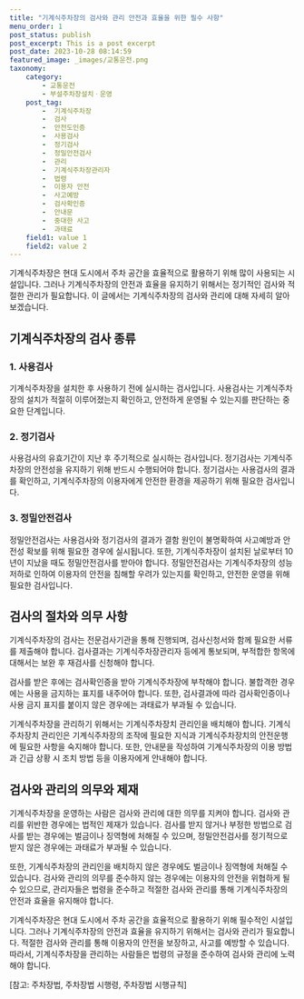 ```yaml
---
title: "기계식주차장의 검사와 관리 안전과 효율을 위한 필수 사항"
menu_order: 1
post_status: publish
post_excerpt: This is a post excerpt
post_date: 2023-10-28 08:14:59
featured_image: _images/교통운전.png
taxonomy:
    category:
        - 교통운전
        - 부설주차장설치ㆍ운영
    post_tag:
        -  기계식주차장
        -  검사
        -  안전도인증
        -  사용검사
        -  정기검사
        -  정밀안전검사
        -  관리
        -  기계식주차장관리자
        -  법령
        -  이용자 안전
        -  사고예방
        -  검사확인증
        -  안내문
        -  중대한 사고
        -  과태료
    field1: value 1
    field2: value 2
---
```



기계식주차장은 현대 도시에서 주차 공간을 효율적으로 활용하기 위해 많이 사용되는 시설입니다. 그러나 기계식주차장의 안전과 효율을 유지하기 위해서는 정기적인 검사와 적절한 관리가 필요합니다. 이 글에서는 기계식주차장의 검사와 관리에 대해 자세히 알아보겠습니다.

## 기계식주차장의 검사 종류

### 1. 사용검사
기계식주차장을 설치한 후 사용하기 전에 실시하는 검사입니다. 사용검사는 기계식주차장의 설치가 적절히 이루어졌는지 확인하고, 안전하게 운영될 수 있는지를 판단하는 중요한 단계입니다.

### 2. 정기검사
사용검사의 유효기간이 지난 후 주기적으로 실시하는 검사입니다. 정기검사는 기계식주차장의 안전성을 유지하기 위해 반드시 수행되어야 합니다. 정기검사는 사용검사의 결과를 확인하고, 기계식주차장의 이용자에게 안전한 환경을 제공하기 위해 필요한 검사입니다.

### 3. 정밀안전검사
정밀안전검사는 사용검사와 정기검사의 결과가 결함 원인이 불명확하여 사고예방과 안전성 확보를 위해 필요한 경우에 실시됩니다. 또한, 기계식주차장이 설치된 날로부터 10년이 지났을 때도 정밀안전검사를 받아야 합니다. 정밀안전검사는 기계식주차장의 성능 저하로 인하여 이용자의 안전을 침해할 우려가 있는지를 확인하고, 안전한 운영을 위해 필요한 검사입니다.

## 검사의 절차와 의무 사항

기계식주차장의 검사는 전문검사기관을 통해 진행되며, 검사신청서와 함께 필요한 서류를 제출해야 합니다. 검사결과는 기계식주차장관리자 등에게 통보되며, 부적합한 항목에 대해서는 보완 후 재검사를 신청해야 합니다.

검사를 받은 후에는 검사확인증을 받아 기계식주차장에 부착해야 합니다. 불합격한 경우에는 사용을 금지하는 표지를 내주어야 합니다. 또한, 검사결과에 따라 검사확인증이나 사용 금지 표지를 붙이지 않은 경우에는 과태료가 부과될 수 있습니다.

기계식주차장을 관리하기 위해서는 기계식주차장치 관리인을 배치해야 합니다. 기계식주차장치 관리인은 기계식주차장의 조작에 필요한 지식과 기계식주차장치의 안전운행에 필요한 사항을 숙지해야 합니다. 또한, 안내문을 작성하여 기계식주차장의 이용 방법과 긴급 상황 시 조치 방법 등을 이용자에게 안내해야 합니다.

## 검사와 관리의 의무와 제재

기계식주차장을 운영하는 사람은 검사와 관리에 대한 의무를 지켜야 합니다. 검사와 관리를 위반한 경우에는 법적인 제재가 있습니다. 검사를 받지 않거나 부정한 방법으로 검사를 받는 경우에는 벌금이나 징역형에 처해질 수 있으며, 정밀안전검사를 정기적으로 받지 않은 경우에는 과태료가 부과될 수 있습니다.

또한, 기계식주차장의 관리인을 배치하지 않은 경우에도 벌금이나 징역형에 처해질 수 있습니다. 검사와 관리의 의무를 준수하지 않는 경우에는 이용자의 안전을 위협하게 될 수 있으므로, 관리자들은 법령을 준수하고 적절한 검사와 관리를 통해 기계식주차장의 안전과 효율을 유지해야 합니다.

기계식주차장은 현대 도시에서 주차 공간을 효율적으로 활용하기 위해 필수적인 시설입니다. 그러나 기계식주차장의 안전과 효율을 유지하기 위해서는 검사와 관리가 필요합니다. 적절한 검사와 관리를 통해 이용자의 안전을 보장하고, 사고를 예방할 수 있습니다. 따라서, 기계식주차장을 관리하는 사람들은 법령의 규정을 준수하여 검사와 관리에 노력해야 합니다.

[참고: 주차장법, 주차장법 시행령, 주차장법 시행규칙]

